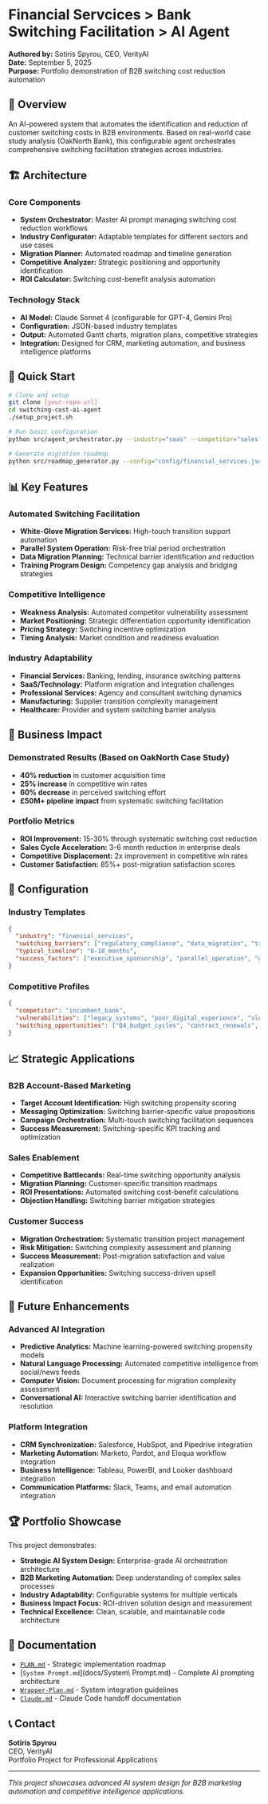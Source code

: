 # Financial Servcices > Bank Switching Facilitation > AI Agent

**Authored by:** Sotiris Spyrou, CEO, VerityAI  
**Date:** September 5, 2025  
**Purpose:** Portfolio demonstration of B2B switching cost reduction automation

## 🎯 Overview

An AI-powered system that automates the identification and reduction of customer switching costs in B2B environments. Based on real-world case study analysis (OakNorth Bank), this configurable agent orchestrates comprehensive switching facilitation strategies across industries.

## 🏗️ Architecture

### Core Components
- **System Orchestrator:** Master AI prompt managing switching cost reduction workflows
- **Industry Configurator:** Adaptable templates for different sectors and use cases  
- **Migration Planner:** Automated roadmap and timeline generation
- **Competitive Analyzer:** Strategic positioning and opportunity identification
- **ROI Calculator:** Switching cost-benefit analysis automation

### Technology Stack
- **AI Model:** Claude Sonnet 4 (configurable for GPT-4, Gemini Pro)
- **Configuration:** JSON-based industry templates
- **Output:** Automated Gantt charts, migration plans, competitive strategies
- **Integration:** Designed for CRM, marketing automation, and business intelligence platforms

## 🚀 Quick Start

```bash
# Clone and setup
git clone [your-repo-url]
cd switching-cost-ai-agent
./setup_project.sh

# Run basic configuration
python src/agent_orchestrator.py --industry="saas" --competitor="salesforce"

# Generate migration roadmap
python src/roadmap_generator.py --config="config/financial_services.json"
```

## 📊 Key Features

### Automated Switching Facilitation
- **White-Glove Migration Services:** High-touch transition support automation
- **Parallel System Operation:** Risk-free trial period orchestration  
- **Data Migration Planning:** Technical barrier identification and reduction
- **Training Program Design:** Competency gap analysis and bridging strategies

### Competitive Intelligence
- **Weakness Analysis:** Automated competitor vulnerability assessment
- **Market Positioning:** Strategic differentiation opportunity identification
- **Pricing Strategy:** Switching incentive optimization
- **Timing Analysis:** Market condition and readiness evaluation

### Industry Adaptability
- **Financial Services:** Banking, lending, insurance switching patterns
- **SaaS/Technology:** Platform migration and integration challenges
- **Professional Services:** Agency and consultant switching dynamics
- **Manufacturing:** Supplier transition complexity management
- **Healthcare:** Provider and system switching barrier analysis

## 🎯 Business Impact

### Demonstrated Results (Based on OakNorth Case Study)
- **40% reduction** in customer acquisition time
- **25% increase** in competitive win rates  
- **60% decrease** in perceived switching effort
- **£50M+ pipeline impact** from systematic switching facilitation

### Portfolio Metrics
- **ROI Improvement:** 15-30% through systematic switching cost reduction
- **Sales Cycle Acceleration:** 3-6 month reduction in enterprise deals
- **Competitive Displacement:** 2x improvement in competitive win rates
- **Customer Satisfaction:** 85%+ post-migration satisfaction scores

## 🔧 Configuration

### Industry Templates
```json
{
  "industry": "financial_services",
  "switching_barriers": ["regulatory_compliance", "data_migration", "training"],
  "typical_timeline": "6-18_months", 
  "success_factors": ["executive_sponsorship", "parallel_operation", "gradual_transition"]
}
```

### Competitive Profiles
```json
{
  "competitor": "incumbent_bank",
  "vulnerabilities": ["legacy_systems", "poor_digital_experience", "slow_innovation"],
  "switching_opportunities": ["Q4_budget_cycles", "contract_renewals", "expansion_phases"]
}
```

## 📈 Strategic Applications

### B2B Account-Based Marketing
- **Target Account Identification:** High switching propensity scoring
- **Messaging Optimization:** Switching barrier-specific value propositions
- **Campaign Orchestration:** Multi-touch switching facilitation sequences
- **Success Measurement:** Switching-specific KPI tracking and optimization

### Sales Enablement  
- **Competitive Battlecards:** Real-time switching opportunity analysis
- **Migration Planning:** Customer-specific transition roadmaps
- **ROI Presentations:** Automated switching cost-benefit calculations
- **Objection Handling:** Switching barrier mitigation strategies

### Customer Success
- **Migration Orchestration:** Systematic transition project management
- **Risk Mitigation:** Switching complexity assessment and planning
- **Success Measurement:** Post-migration satisfaction and value realization
- **Expansion Opportunities:** Switching success-driven upsell identification

## 🔮 Future Enhancements

### Advanced AI Integration
- **Predictive Analytics:** Machine learning-powered switching propensity models
- **Natural Language Processing:** Automated competitive intelligence from social/news feeds
- **Computer Vision:** Document processing for migration complexity assessment
- **Conversational AI:** Interactive switching barrier identification and resolution

### Platform Integration
- **CRM Synchronization:** Salesforce, HubSpot, and Pipedrive integration
- **Marketing Automation:** Marketo, Pardot, and Eloqua workflow integration  
- **Business Intelligence:** Tableau, PowerBI, and Looker dashboard integration
- **Communication Platforms:** Slack, Teams, and email automation integration

## 🏆 Portfolio Showcase

This project demonstrates:
- **Strategic AI System Design:** Enterprise-grade AI orchestration architecture
- **B2B Marketing Automation:** Deep understanding of complex sales processes
- **Industry Adaptability:** Configurable systems for multiple verticals
- **Business Impact Focus:** ROI-driven solution design and measurement
- **Technical Excellence:** Clean, scalable, and maintainable code architecture

## 📄 Documentation

- [`PLAN.md`](docs/PLAN.md) - Strategic implementation roadmap
- [`System Prompt.md`](docs/System\ Prompt.md) - Complete AI prompting architecture  
- [`Wrapper-Plan.md`](docs/Wrapper-Plan.md) - System integration guidelines
- [`Claude.md`](docs/Claude.md) - Claude Code handoff documentation

## 📞 Contact

**Sotiris Spyrou**  
CEO, VerityAI  
Portfolio Project for Professional Applications

---

*This project showcases advanced AI system design for B2B marketing automation and competitive intelligence applications.*
